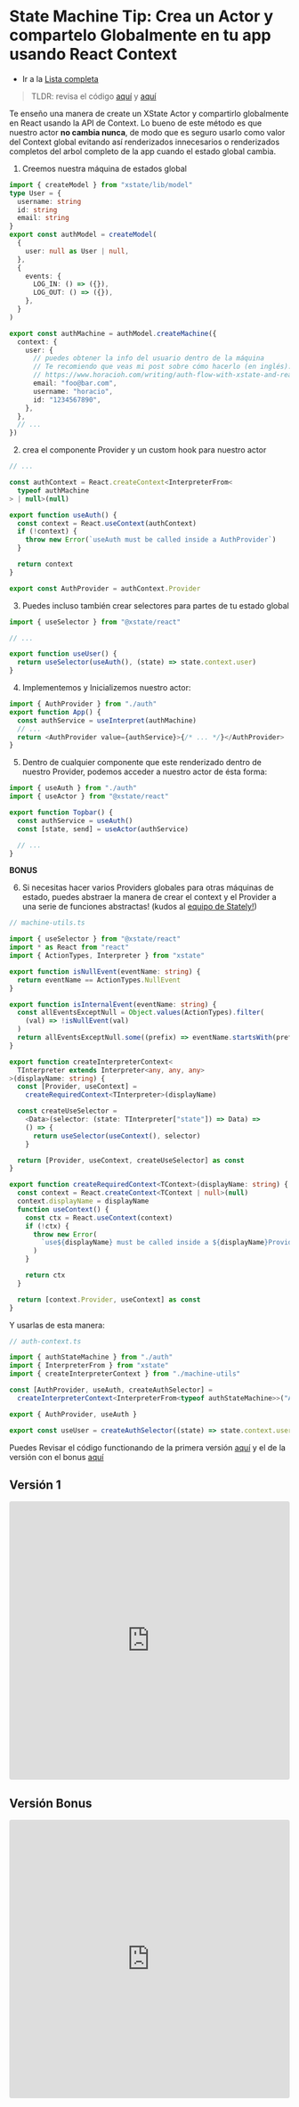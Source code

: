# State Machine Tip: Crea un Actor y compartelo Globalmente en tu app usando React Context

- Ir a la [Lista completa](./state-machine-tips)

> TLDR: revisa el código [aquí](https://codesandbox.io/s/share-a-global-machine-in-react-using-context-v1-30c54) y [aquí](https://codesandbox.io/s/share-a-global-machine-in-react-using-context-v2-6bq0h)

Te enseño una manera de create un XState Actor y compartirlo globalmente en React usando la API de Context. Lo bueno de este método es que nuestro actor **no cambia nunca**, de modo que es seguro usarlo como valor del Context global evitando así renderizados innecesarios o renderizados completos del arbol completo de la app cuando el estado global cambia.

1. Creemos nuestra máquina de estados global

```typescript
import { createModel } from "xstate/lib/model"
type User = {
  username: string
  id: string
  email: string
}
export const authModel = createModel(
  {
    user: null as User | null,
  },
  {
    events: {
      LOG_IN: () => ({}),
      LOG_OUT: () => ({}),
    },
  }
)

export const authMachine = authModel.createMachine({
  context: {
    user: {
      // puedes obtener la info del usuario dentro de la máquina
      // Te recomiendo que veas mi post sobre cómo hacerlo (en inglés):
      // https://www.horacioh.com/writing/auth-flow-with-xstate-and-react
      email: "foo@bar.com",
      username: "horacio",
      id: "1234567890",
    },
  },
  // ...
})
```

2. crea el componente Provider y un custom hook para nuestro actor

```typescript
// ...

const authContext = React.createContext<InterpreterFrom<
  typeof authMachine
> | null>(null)

export function useAuth() {
  const context = React.useContext(authContext)
  if (!context) {
    throw new Error(`useAuth must be called inside a AuthProvider`)
  }

  return context
}

export const AuthProvider = authContext.Provider
```

3. Puedes incluso también crear selectores para partes de tu estado global

```typescript
import { useSelector } from "@xstate/react"

// ...

export function useUser() {
  return useSelector(useAuth(), (state) => state.context.user)
}
```

4. Implementemos y Inicializemos nuestro actor:

```typescript
import { AuthProvider } from "./auth"
export function App() {
  const authService = useInterpret(authMachine)
  // ...
  return <AuthProvider value={authService}>{/* ... */}</AuthProvider>
}
```

5. Dentro de cualquier componente que este renderizado dentro de nuestro Provider, podemos acceder a nuestro actor de ésta forma:

```typescript
import { useAuth } from "./auth"
import { useActor } from "@xstate/react"

export function Topbar() {
  const authService = useAuth()
  const [state, send] = useActor(authService)

  // ...
}
```

**BONUS**

6. Si necesitas hacer varios Providers globales para otras máquinas de estado, puedes abstraer la manera de crear el context y el Provider a una serie de funciones abstractas! (kudos al [equipo de Stately!](https://github.com/statelyai/xstate-viz/blob/dev/src/utils.ts))

```typescript
// machine-utils.ts

import { useSelector } from "@xstate/react"
import * as React from "react"
import { ActionTypes, Interpreter } from "xstate"

export function isNullEvent(eventName: string) {
  return eventName == ActionTypes.NullEvent
}

export function isInternalEvent(eventName: string) {
  const allEventsExceptNull = Object.values(ActionTypes).filter(
    (val) => !isNullEvent(val)
  )
  return allEventsExceptNull.some((prefix) => eventName.startsWith(prefix))
}

export function createInterpreterContext<
  TInterpreter extends Interpreter<any, any, any>
>(displayName: string) {
  const [Provider, useContext] =
    createRequiredContext<TInterpreter>(displayName)

  const createUseSelector =
    <Data>(selector: (state: TInterpreter["state"]) => Data) =>
    () => {
      return useSelector(useContext(), selector)
    }

  return [Provider, useContext, createUseSelector] as const
}

export function createRequiredContext<TContext>(displayName: string) {
  const context = React.createContext<TContext | null>(null)
  context.displayName = displayName
  function useContext() {
    const ctx = React.useContext(context)
    if (!ctx) {
      throw new Error(
        `use${displayName} must be called inside a ${displayName}Provider`
      )
    }

    return ctx
  }

  return [context.Provider, useContext] as const
}
```

Y usarlas de esta manera:

```typescript
// auth-context.ts

import { authStateMachine } from "./auth"
import { InterpreterFrom } from "xstate"
import { createInterpreterContext } from "./machine-utils"

const [AuthProvider, useAuth, createAuthSelector] =
  createInterpreterContext<InterpreterFrom<typeof authStateMachine>>("Auth")

export { AuthProvider, useAuth }

export const useUser = createAuthSelector((state) => state.context.user)
```

Puedes Revisar el código functionando de la primera versión [aquí](https://codesandbox.io/s/share-a-global-machine-in-react-using-context-v1-30c54) y el de la versión con el bonus [aquí](https://codesandbox.io/s/share-a-global-machine-in-react-using-context-v2-6bq0h?file=/src/App.tsx)

## Versión 1

<iframe src="https://codesandbox.io/embed/share-a-global-machine-in-react-using-context-v1-30c54?fontsize=14&hidenavigation=1&theme=dark"
     style="width:100%; height:500px; border:0; border-radius: 4px; overflow:hidden;"
     title="Share a global machine in React using Context V1"
     allow="accelerometer; ambient-light-sensor; camera; encrypted-media; geolocation; gyroscope; hid; microphone; midi; payment; usb; vr; xr-spatial-tracking"
     sandbox="allow-forms allow-modals allow-popups allow-presentation allow-same-origin allow-scripts"
   ></iframe>

## Versión Bonus

<iframe src="https://codesandbox.io/embed/share-a-global-machine-in-react-using-context-v2-6bq0h?fontsize=14&hidenavigation=1&theme=dark"
     style="width:100%; height:500px; border:0; border-radius: 4px; overflow:hidden;"
     title="Share a global machine in React using Context V2"
     allow="accelerometer; ambient-light-sensor; camera; encrypted-media; geolocation; gyroscope; hid; microphone; midi; payment; usb; vr; xr-spatial-tracking"
     sandbox="allow-forms allow-modals allow-popups allow-presentation allow-same-origin allow-scripts"
   ></iframe>
